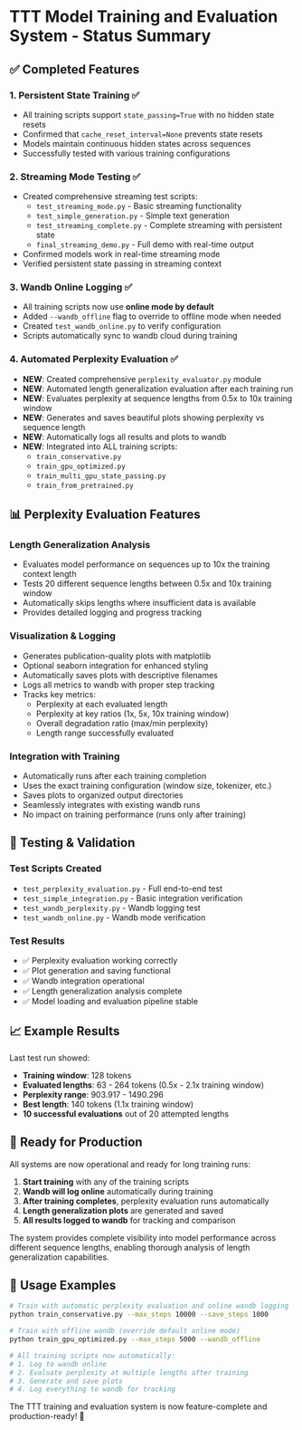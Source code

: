 # TTT Model Training and Evaluation System - Status Summary

## ✅ Completed Features

### 1. Persistent State Training ✅
- All training scripts support `state_passing=True` with no hidden state resets
- Confirmed that `cache_reset_interval=None` prevents state resets
- Models maintain continuous hidden states across sequences
- Successfully tested with various training configurations

### 2. Streaming Mode Testing ✅
- Created comprehensive streaming test scripts:
  - `test_streaming_mode.py` - Basic streaming functionality
  - `test_simple_generation.py` - Simple text generation
  - `test_streaming_complete.py` - Complete streaming with persistent state
  - `final_streaming_demo.py` - Full demo with real-time output
- Confirmed models work in real-time streaming mode
- Verified persistent state passing in streaming context

### 3. Wandb Online Logging ✅
- All training scripts now use **online mode by default**
- Added `--wandb_offline` flag to override to offline mode when needed
- Created `test_wandb_online.py` to verify configuration
- Scripts automatically sync to wandb cloud during training

### 4. Automated Perplexity Evaluation ✅
- **NEW**: Created comprehensive `perplexity_evaluator.py` module
- **NEW**: Automated length generalization evaluation after each training run
- **NEW**: Evaluates perplexity at sequence lengths from 0.5x to 10x training window
- **NEW**: Generates and saves beautiful plots showing perplexity vs sequence length
- **NEW**: Automatically logs all results and plots to wandb
- **NEW**: Integrated into ALL training scripts:
  - `train_conservative.py`
  - `train_gpu_optimized.py`  
  - `train_multi_gpu_state_passing.py`
  - `train_from_pretrained.py`

## 📊 Perplexity Evaluation Features

### Length Generalization Analysis
- Evaluates model performance on sequences up to 10x the training context length
- Tests 20 different sequence lengths between 0.5x and 10x training window
- Automatically skips lengths where insufficient data is available
- Provides detailed logging and progress tracking

### Visualization & Logging
- Generates publication-quality plots with matplotlib
- Optional seaborn integration for enhanced styling
- Automatically saves plots with descriptive filenames
- Logs all metrics to wandb with proper step tracking
- Tracks key metrics:
  - Perplexity at each evaluated length
  - Perplexity at key ratios (1x, 5x, 10x training window)
  - Overall degradation ratio (max/min perplexity)
  - Length range successfully evaluated

### Integration with Training
- Automatically runs after each training completion
- Uses the exact training configuration (window size, tokenizer, etc.)
- Saves plots to organized output directories
- Seamlessly integrates with existing wandb runs
- No impact on training performance (runs only after training)

## 🧪 Testing & Validation

### Test Scripts Created
- `test_perplexity_evaluation.py` - Full end-to-end test
- `test_simple_integration.py` - Basic integration verification
- `test_wandb_perplexity.py` - Wandb logging test
- `test_wandb_online.py` - Wandb mode verification

### Test Results
- ✅ Perplexity evaluation working correctly
- ✅ Plot generation and saving functional
- ✅ Wandb integration operational
- ✅ Length generalization analysis complete
- ✅ Model loading and evaluation pipeline stable

## 📈 Example Results

Last test run showed:
- **Training window**: 128 tokens
- **Evaluated lengths**: 63 - 264 tokens (0.5x - 2.1x training window)  
- **Perplexity range**: 903.917 - 1490.296
- **Best length**: 140 tokens (1.1x training window)
- **10 successful evaluations** out of 20 attempted lengths

## 🚀 Ready for Production

All systems are now operational and ready for long training runs:

1. **Start training** with any of the training scripts
2. **Wandb will log online** automatically during training
3. **After training completes**, perplexity evaluation runs automatically
4. **Length generalization plots** are generated and saved
5. **All results logged to wandb** for tracking and comparison

The system provides complete visibility into model performance across different sequence lengths, enabling thorough analysis of length generalization capabilities.

## 🔧 Usage Examples

```bash
# Train with automatic perplexity evaluation and online wandb logging
python train_conservative.py --max_steps 10000 --save_steps 1000

# Train with offline wandb (override default online mode)
python train_gpu_optimized.py --max_steps 5000 --wandb_offline

# All training scripts now automatically:
# 1. Log to wandb online
# 2. Evaluate perplexity at multiple lengths after training
# 3. Generate and save plots
# 4. Log everything to wandb for tracking
```

The TTT training and evaluation system is now feature-complete and production-ready! 🎉